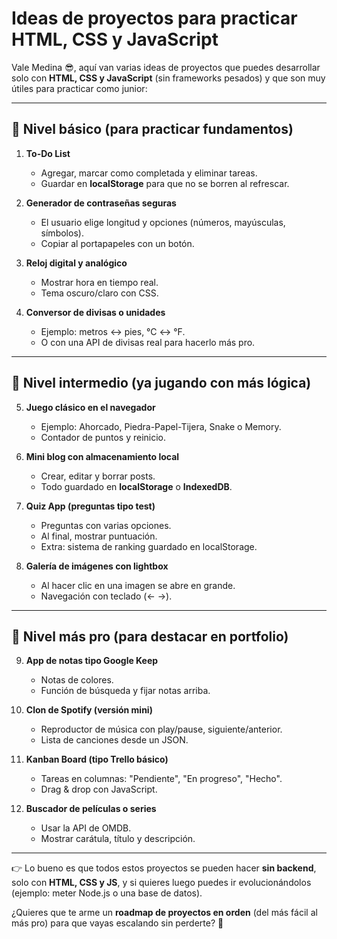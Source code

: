 # Ideas de proyectos para practicar HTML, CSS y JavaScript

Vale Medina 😎, aquí van varias ideas de proyectos que puedes desarrollar solo con **HTML, CSS y JavaScript** (sin frameworks pesados) y que son muy útiles para practicar como junior:

---

## 🔹 Nivel básico (para practicar fundamentos)

1. **To-Do List**  
   * Agregar, marcar como completada y eliminar tareas.  
   * Guardar en **localStorage** para que no se borren al refrescar.

2. **Generador de contraseñas seguras**  
   * El usuario elige longitud y opciones (números, mayúsculas, símbolos).  
   * Copiar al portapapeles con un botón.

3. **Reloj digital y analógico**  
   * Mostrar hora en tiempo real.  
   * Tema oscuro/claro con CSS.

4. **Conversor de divisas o unidades**  
   * Ejemplo: metros ↔ pies, °C ↔ °F.  
   * O con una API de divisas real para hacerlo más pro.

---

## 🔹 Nivel intermedio (ya jugando con más lógica)

5. **Juego clásico en el navegador**  
   * Ejemplo: Ahorcado, Piedra-Papel-Tijera, Snake o Memory.  
   * Contador de puntos y reinicio.

6. **Mini blog con almacenamiento local**  
   * Crear, editar y borrar posts.  
   * Todo guardado en **localStorage** o **IndexedDB**.

7. **Quiz App (preguntas tipo test)**  
   * Preguntas con varias opciones.  
   * Al final, mostrar puntuación.  
   * Extra: sistema de ranking guardado en localStorage.

8. **Galería de imágenes con lightbox**  
   * Al hacer clic en una imagen se abre en grande.  
   * Navegación con teclado (← →).

---

## 🔹 Nivel más pro (para destacar en portfolio)

9. **App de notas tipo Google Keep**  
   * Notas de colores.  
   * Función de búsqueda y fijar notas arriba.

10. **Clon de Spotify (versión mini)**  
    * Reproductor de música con play/pause, siguiente/anterior.  
    * Lista de canciones desde un JSON.

11. **Kanban Board (tipo Trello básico)**  
    * Tareas en columnas: "Pendiente", "En progreso", "Hecho".  
    * Drag & drop con JavaScript.

12. **Buscador de películas o series**  
    * Usar la API de OMDB.  
    * Mostrar carátula, título y descripción.

---

👉 Lo bueno es que todos estos proyectos se pueden hacer **sin backend**, solo con **HTML, CSS y JS**, y si quieres luego puedes ir evolucionándolos (ejemplo: meter Node.js o una base de datos).  

¿Quieres que te arme un **roadmap de proyectos en orden** (del más fácil al más pro) para que vayas escalando sin perderte? 🚀
